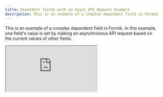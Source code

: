 ```yaml
---
title: Dependent fields with an Async API Request Example
description: This is an example of a complex dependent field in Formik v2. In this example, one field's value is set by making an asynchronous API request based on the current values of other fields.
---
```


This is an example of a complex dependent field in Formik. In this example, one field's value is set by making an asynchronous API request based on the current values of other fields.

<div className="embed-responsive aspect-ratio-square">
  <iframe
  src="https://codesandbox.io/embed/github/formik/formik/tree/main/examples/dependent-fields-async-api-request?fontsize=14&hidenavigation=1&theme=dark"
  style={{ width:'100%', height: '100%', border:0, borderRadius: 4, overflow: 'hidden'}}
  title="formik/formik: async-submission"
  allow="accelerometer; ambient-light-sensor; camera; encrypted-media; geolocation; gyroscope; hid; microphone; midi; payment; usb; vr; xr-spatial-tracking"
  sandbox="allow-forms allow-modals allow-popups allow-presentation allow-same-origin allow-scripts"
  ></iframe>
</div>
